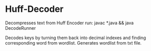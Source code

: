 # Huff-Decoder
Decompresses text from Huff Encoder
run: javac *.java && java DecodeRunner

Decodes keys by turning them back into decimal indexes and finding corresponding word from wordlist.
Generates wordlist from txt file.

